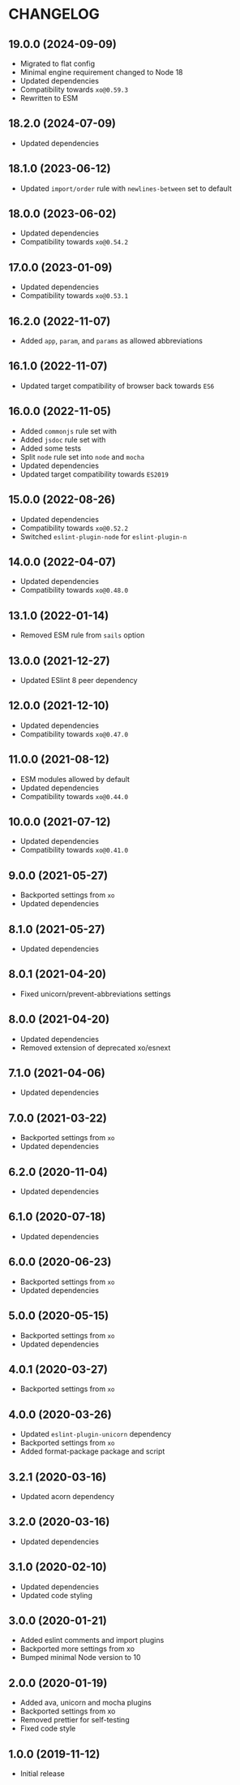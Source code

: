 # CHANGELOG

## 19.0.0 (2024-09-09)

- Migrated to flat config
- Minimal engine requirement changed to Node 18
- Updated dependencies
- Compatibility towards `xo@0.59.3`
- Rewritten to ESM

## 18.2.0 (2024-07-09)

- Updated dependencies

## 18.1.0 (2023-06-12)

- Updated `import/order` rule with `newlines-between` set to default

## 18.0.0 (2023-06-02)

- Updated dependencies
- Compatibility towards `xo@0.54.2`

## 17.0.0 (2023-01-09)

- Updated dependencies
- Compatibility towards `xo@0.53.1`

## 16.2.0 (2022-11-07)

- Added `app`, `param`, and `params` as allowed abbreviations

## 16.1.0 (2022-11-07)

- Updated target compatibility of browser back towards `ES6`

## 16.0.0 (2022-11-05)

- Added `commonjs` rule set with
- Added `jsdoc` rule set with
- Added some tests
- Split `node` rule set into `node` and `mocha`
- Updated dependencies
- Updated target compatibility towards `ES2019`

## 15.0.0 (2022-08-26)

- Updated dependencies
- Compatibility towards `xo@0.52.2`
- Switched `eslint-plugin-node` for `eslint-plugin-n`

## 14.0.0 (2022-04-07)

- Updated dependencies
- Compatibility towards `xo@0.48.0`

## 13.1.0 (2022-01-14)

- Removed ESM rule from `sails` option

## 13.0.0 (2021-12-27)

- Updated ESlint 8 peer dependency

## 12.0.0 (2021-12-10)

- Updated dependencies
- Compatibility towards `xo@0.47.0`

## 11.0.0 (2021-08-12)

- ESM modules allowed by default
- Updated dependencies
- Compatibility towards `xo@0.44.0`

## 10.0.0 (2021-07-12)

- Updated dependencies
- Compatibility towards `xo@0.41.0`

## 9.0.0 (2021-05-27)

- Backported settings from `xo`
- Updated dependencies

## 8.1.0 (2021-05-27)

- Updated dependencies

## 8.0.1 (2021-04-20)

- Fixed unicorn/prevent-abbreviations settings

## 8.0.0 (2021-04-20)

- Updated dependencies
- Removed extension of deprecated xo/esnext

## 7.1.0 (2021-04-06)

- Updated dependencies

## 7.0.0 (2021-03-22)

- Backported settings from `xo`
- Updated dependencies

## 6.2.0 (2020-11-04)

- Updated dependencies

## 6.1.0 (2020-07-18)

- Updated dependencies

## 6.0.0 (2020-06-23)

- Backported settings from `xo`
- Updated dependencies

## 5.0.0 (2020-05-15)

- Backported settings from `xo`
- Updated dependencies

## 4.0.1 (2020-03-27)

- Backported settings from `xo`

## 4.0.0 (2020-03-26)

- Updated `eslint-plugin-unicorn` dependency
- Backported settings from `xo`
- Added format-package package and script

## 3.2.1 (2020-03-16)

- Updated acorn dependency

## 3.2.0 (2020-03-16)

- Updated dependencies

## 3.1.0 (2020-02-10)

- Updated dependencies
- Updated code styling

## 3.0.0 (2020-01-21)

- Added eslint comments and import plugins
- Backported more settings from xo
- Bumped minimal Node version to 10

## 2.0.0 (2020-01-19)

- Added ava, unicorn and mocha plugins
- Backported settings from xo
- Removed prettier for self-testing
- Fixed code style

## 1.0.0 (2019-11-12)

- Initial release
